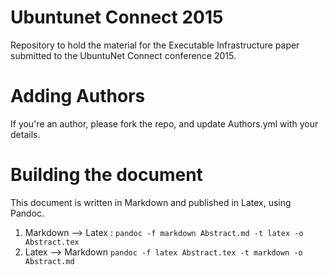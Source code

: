 Ubuntunet Connect 2015
======================

Repository to hold the material for the Executable Infrastructure paper submitted to the UbuntuNet Connect conference 2015.


Adding Authors
============

If you're an author, please fork the repo, and update Authors.yml with your details.

Building the document
=================

This document is written in Markdown and published in Latex, using Pandoc.

  1. Markdown --> Latex : `pandoc -f markdown Abstract.md -t latex -o Abstract.tex`
  1. Latex --> Markdown `pandoc -f latex Abstract.tex -t markdown -o Abstract.md`
